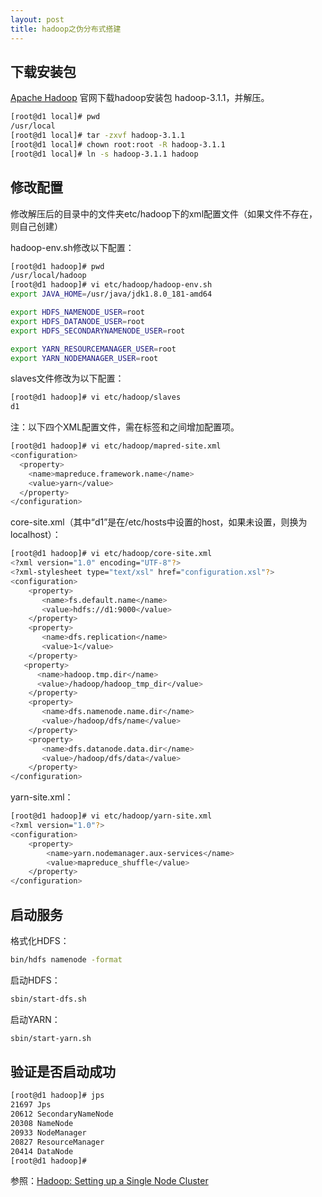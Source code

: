 ```yaml
---
layout: post
title: hadoop之伪分布式搭建
---
```


## 下载安装包
[Apache Hadoop](https://hadoop.apache.org/releases.html) 官网下载hadoop安装包 hadoop-3.1.1，并解压。
```sh
[root@d1 local]# pwd
/usr/local
[root@d1 local]# tar -zxvf hadoop-3.1.1
[root@d1 local]# chown root:root -R hadoop-3.1.1
[root@d1 local]# ln -s hadoop-3.1.1 hadoop
```

## 修改配置

修改解压后的目录中的文件夹etc/hadoop下的xml配置文件（如果文件不存在，则自己创建）

hadoop-env.sh修改以下配置：

```sh
[root@d1 hadoop]# pwd
/usr/local/hadoop
[root@d1 hadoop]# vi etc/hadoop/hadoop-env.sh
export JAVA_HOME=/usr/java/jdk1.8.0_181-amd64

export HDFS_NAMENODE_USER=root
export HDFS_DATANODE_USER=root
export HDFS_SECONDARYNAMENODE_USER=root

export YARN_RESOURCEMANAGER_USER=root
export YARN_NODEMANAGER_USER=root
```

slaves文件修改为以下配置：

```sh
[root@d1 hadoop]# vi etc/hadoop/slaves
d1
```

注：以下四个XML配置文件，需在标签<configuration>和</configuration>之间增加配置项。

```sh
[root@d1 hadoop]# vi etc/hadoop/mapred-site.xml
<configuration>
  <property>
    <name>mapreduce.framework.name</name>
    <value>yarn</value>
  </property>
</configuration>
```

core-site.xml（其中“d1”是在/etc/hosts中设置的host，如果未设置，则换为localhost）：

```sh
[root@d1 hadoop]# vi etc/hadoop/core-site.xml
<?xml version="1.0" encoding="UTF-8"?>
<?xml-stylesheet type="text/xsl" href="configuration.xsl"?>
<configuration>
    <property>
       <name>fs.default.name</name>
       <value>hdfs://d1:9000</value>
    </property>
    <property>
       <name>dfs.replication</name>
       <value>1</value>
    </property>
   <property>
      <name>hadoop.tmp.dir</name>
      <value>/hadoop/hadoop_tmp_dir</value>
    </property>
    <property>
       <name>dfs.namenode.name.dir</name>
       <value>/hadoop/dfs/name</value>
    </property>
    <property>
       <name>dfs.datanode.data.dir</name>
       <value>/hadoop/dfs/data</value>
    </property>
</configuration>
```

yarn-site.xml：

```sh
[root@d1 hadoop]# vi etc/hadoop/yarn-site.xml
<?xml version="1.0"?>
<configuration>
    <property>
        <name>yarn.nodemanager.aux-services</name>
        <value>mapreduce_shuffle</value>
    </property>
</configuration>
```

## 启动服务

格式化HDFS：

```sh
bin/hdfs namenode -format
```

启动HDFS：

```sh
sbin/start-dfs.sh
```

启动YARN：

```sh
sbin/start-yarn.sh
```

## 验证是否启动成功

```sh
[root@d1 hadoop]# jps
21697 Jps
20612 SecondaryNameNode
20308 NameNode
20933 NodeManager
20827 ResourceManager
20414 DataNode
[root@d1 hadoop]#
```

参照：[Hadoop: Setting up a Single Node Cluster](http://hadoop.apache.org/docs/stable/hadoop-project-dist/hadoop-common/SingleCluster.html)
